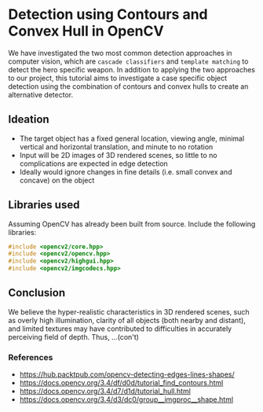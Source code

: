 # Detection using Contours and Convex Hull in OpenCV

We have investigated the two most common detection approaches in computer vision, which are `cascade classifiers` and `template matching` to detect the hero specific weapon. In addition to applying the two approaches to our project, this tutorial aims to investigate a case specific object detection using the combination of contours and convex hulls to create an alternative detector. 

## Ideation 
- The target object has a fixed general location, viewing angle, minimal vertical and horizontal translation, and minute to no rotation
- Input will be 2D images of 3D rendered scenes, so little to no complications are expected in edge detection
- Ideally would ignore changes in fine details (i.e. small convex and concave) on the object 

## Libraries used
Assuming OpenCV has already been built from source. Include the following libraries: 
```c++
#include <opencv2/core.hpp>
#include <opencv2/opencv.hpp>
#include <opencv2/highgui.hpp>
#include <opencv2/imgcodecs.hpp>
```

## Conclusion
We believe the hyper-realistic characteristics in 3D rendered scenes, such as overly high illumination, clarity of all objects (both nearby and distant), and limited textures may have contributed to difficulties in accurately perceiving field of depth. Thus, ...(con't)

### References
- https://hub.packtpub.com/opencv-detecting-edges-lines-shapes/
- https://docs.opencv.org/3.4/df/d0d/tutorial_find_contours.html
- https://docs.opencv.org/3.4/d7/d1d/tutorial_hull.html
- https://docs.opencv.org/3.4/d3/dc0/group__imgproc__shape.html
